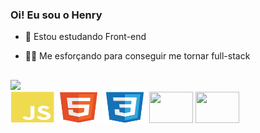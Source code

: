 ### Oi! Eu sou o Henry

- 🌱 Estou estudando Front-end
- 🏃‍♂️ Me esforçando para conseguir me tornar full-stack
  
  ##

<div>
  <img height="250em" src="https://github-readme-stats.vercel.app/api?username=henrysalerno&show_icons=true&theme=tokyonight&include_all_commits=true&count_private=true"/>
</div>

<div>
  <img aling="center" height="50" width="70" src="https://raw.githubusercontent.com/devicons/devicon/master/icons/javascript/javascript-plain.svg">
  <img aling="center" height="50" width="70" src="https://raw.githubusercontent.com/devicons/devicon/master/icons/html5/html5-original.svg">
  <img aling="center" height="50" width="70" src="https://raw.githubusercontent.com/devicons/devicon/master/icons/css3/css3-original.svg">
  <img aling="center" height="50" width="70" src="https://cdn.jsdelivr.net/gh/devicons/devicon/icons/mysql/mysql-original.svg">
  <img aling="center" height="50" width="70" src="https://cdn.jsdelivr.net/gh/devicons/devicon/icons/php/php-plain.svg">
</div>

##
